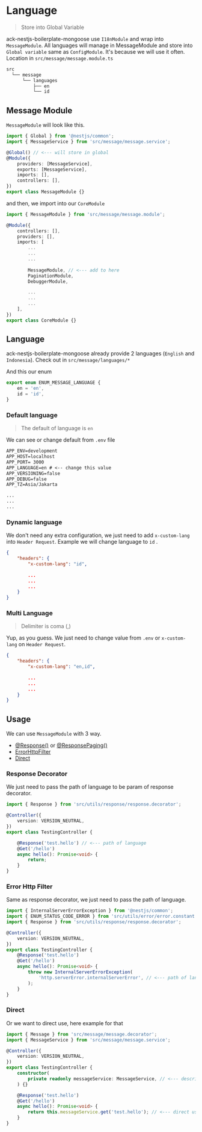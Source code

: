 # Language

> Store into Global Variable

ack-nestjs-boilerplate-mongoose use `I18nModule` and wrap into `MessageModule`. All languages will manage in MessageModule and store into `Global variable` same as `ConfigModule`. It's because we will use it often. Location in `src/message/message.module.ts`

```txt
src
  └── message
      └── languages 
          ├── en
          └── id
```

## Message Module

`MessageModule` will look like this.

```typescript
import { Global } from '@nestjs/common';
import { MessageService } from 'src/message/message.service';

@Global() // <--- will store in global
@Module({
    providers: [MessageService],
    exports: [MessageService],
    imports: [],
    controllers: [],
})
export class MessageModule {}
```

and then, we import into our `CoreModule`

```typescript
import { MessageModule } from 'src/message/message.module';

@Module({
    controllers: [],
    providers: [],
    imports: [
        ...
        ...
        ...
        
        MessageModule, // <--- add to here
        PaginationModule,
        DebuggerModule,

        ...
        ...
        ...
    ],
})
export class CoreModule {}
```

## Language

ack-nestjs-boilerplate-mongoose already provide 2 languages (`English` and `Indonesia`). Check out in `src/message/languages/*`

And this our enum

```typescript
export enum ENUM_MESSAGE_LANGUAGE {
    en = 'en',
    id = 'id',
}
```

### Default language

> The default of language is `en`

We can see or change default from `.env` file

```txt
APP_ENV=development
APP_HOST=localhost
APP_PORT= 3000
APP_LANGUAGE=en # <-- change this value
APP_VERSIONING=false
APP_DEBUG=false
APP_TZ=Asia/Jakarta

...
...
...
```

### Dynamic language

We don't need any extra configuration, we just need to add `x-custom-lang` into `Header Request`. Example we will change language to `id` .

```json
{
    "headers": {
        "x-custom-lang": "id",
        
        ...
        ...
        ...
    }
}
```

### Multi Language

> Delimiter is coma (,)

Yup, as you guess. We just need to change value from `.env` or `x-custom-lang` on `Header Request`.

```json
{
    "headers": {
        "x-custom-lang": "en,id",
        
        ...
        ...
        ...
    }
}
```

## Usage

We can use `MessageModule` with 3 way.

* [@Response()](#response) or [@ResponsePaging()](#responsepaging)
* [ErrorHttpFilter](#centralize-exception)
* [Direct](#direct)

### Response Decorator

We just need to pass the path of language to be param of response decorator.

```typescript
import { Response } from 'src/utils/response/response.decorator';

@Controller({
    version: VERSION_NEUTRAL,
})
export class TestingController {

    @Response('test.hello') // <--- path of language
    @Get('/hello')
    async hello(): Promise<void> {
        return;
    }
}
```

### Error Http Filter

Same as response decorator, we just need to pass the path of language.

```typescript
import { InternalServerErrorException } from '@nestjs/common';
import { ENUM_STATUS_CODE_ERROR } from 'src/utils/error/error.constant';
import { Response } from 'src/utils/response/response.decorator';

@Controller({
    version: VERSION_NEUTRAL,
})
export class TestingController {
    @Response('test.hello')
    @Get('/hello')
    async hello(): Promise<void> {
        throw new InternalServerErrorException(
            'http.serverError.internalServerError', // <--- path of language
        );
    }
}
```

### Direct

Or we want to direct use, here example for that

```typescript
import { Message } from 'src/message/message.decorator';
import { MessageService } from 'src/message/message.service';

@Controller({
    version: VERSION_NEUTRAL,
})
export class TestingController {
    constructor(
        private readonly messageService: MessageService, // <--- describe the service
    ) {}

    @Response('test.hello')
    @Get('/hello')
    async hello(): Promise<void> {
        return this.messageService.get('test.hello'); // <--- direct use
    }
}

```
